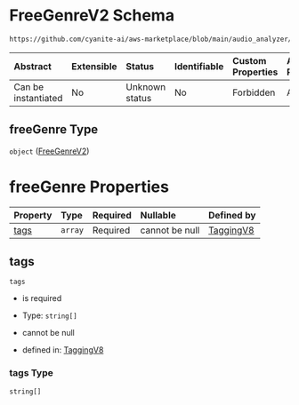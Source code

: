 # FreeGenreV2 Schema

```txt
https://github.com/cyanite-ai/aws-marketplace/blob/main/audio_analyzer/schemes/marketplace_v1/schema/TaggingV8.schema.json#/properties/freeGenre
```



| Abstract            | Extensible | Status         | Identifiable | Custom Properties | Additional Properties | Access Restrictions | Defined In                                                                     |
| :------------------ | :--------- | :------------- | :----------- | :---------------- | :-------------------- | :------------------ | :----------------------------------------------------------------------------- |
| Can be instantiated | No         | Unknown status | No           | Forbidden         | Allowed               | none                | [TaggingV8.schema.json\*](../out/TaggingV8.schema.json "open original schema") |

## freeGenre Type

`object` ([FreeGenreV2](taggingv8-defs-freegenrev2.md))

# freeGenre Properties

| Property      | Type    | Required | Nullable       | Defined by                                                                                                                                                                                                                 |
| :------------ | :------ | :------- | :------------- | :------------------------------------------------------------------------------------------------------------------------------------------------------------------------------------------------------------------------- |
| [tags](#tags) | `array` | Required | cannot be null | [TaggingV8](taggingv8-defs-freegenrev2-properties-tags.md "https://github.com/cyanite-ai/aws-marketplace/blob/main/audio_analyzer/schemes/marketplace_v1/schema/TaggingV8.schema.json#/$defs/FreeGenreV2/properties/tags") |

## tags



`tags`

* is required

* Type: `string[]`

* cannot be null

* defined in: [TaggingV8](taggingv8-defs-freegenrev2-properties-tags.md "https://github.com/cyanite-ai/aws-marketplace/blob/main/audio_analyzer/schemes/marketplace_v1/schema/TaggingV8.schema.json#/$defs/FreeGenreV2/properties/tags")

### tags Type

`string[]`
